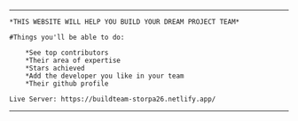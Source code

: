 --------------------------------------------------------------
  
    *THIS WEBSITE WILL HELP YOU BUILD YOUR DREAM PROJECT TEAM*

    #Things you'll be able to do:
    
        *See top contributors
        *Their area of expertise
        *Stars achieved
        *Add the developer you like in your team
        *Their github profile

	Live Server: https://buildteam-storpa26.netlify.app/

---------------------------------------------------------------
    
